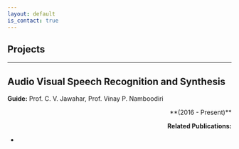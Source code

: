 ```yaml
---
layout: default
is_contact: true
---
```


## Projects

***

## Audio Visual Speech Recognition and Synthesis

**Guide:** Prof. C. V. Jawahar, Prof. Vinay P. Namboodiri
<div style="text-align: right">**(2016 - Present)**<div style="text-align: right">





**Related Publications:**

- 
